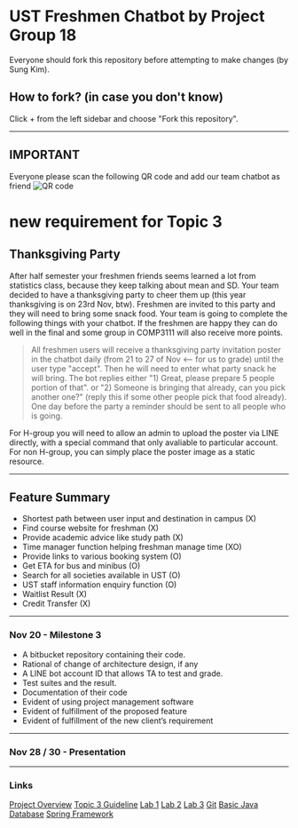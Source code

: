 # UST Freshmen Chatbot by Project Group 18

Everyone should fork this repository before attempting to make changes (by Sung Kim).

## How to fork? (in case you don't know)

Click + from the left sidebar and choose "Fork this repository".

---

## IMPORTANT

Everyone please scan the following QR code and add our team chatbot as friend
![QR code](https://qr-official.line.me/M/xMDv53tZAe.png)

# new requirement for Topic 3
## Thanksgiving Party

After half semester your freshmen friends seems learned a lot from statistics class, because they keep talking about mean and SD. Your team decided to have a thanksgiving party to cheer them up (this year thanksgiving is on 23rd Nov, btw). Freshmen are invited to this party and they will need to bring some snack food. Your team is going to complete the following things with your chatbot. If the freshmen are happy they can do well in the final and some group in COMP3111 will also receive more points.

> All freshmen users will receive a thanksgiving party invitation poster in the chatbot daily (from 21 to 27 of Nov <-- for us to grade) until the user type "accept". Then he will need to enter what party snack he will bring. The bot replies either "1) Great, please prepare 5 people portion of that". or "2) Someone is bringing that already, can you pick another one?" (reply this if some other people pick that food already). One day before the party a reminder should be sent to all people who is going.

For H-group you will need to allow an admin to upload the poster via LINE directly, with a special command that only avaliable to particular account. For non H-group, you can simply place the poster image as a static resource.

---
## Feature Summary
- Shortest path between user input and destination in campus  (X)
- Find course website for freshman 							  (X)
- Provide academic advice like study path					  (X)
- Time manager function	helping freshman manage time		  (XO)
- Provide links to various booking system					  (O)
- Get ETA for bus and minibus								  (O)
- Search for all societies available in UST					  (O)
- UST staff information enquiry function					  (O)
- Waitlist Result											  (X)
- Credit Transfer											  (X)
---
### Nov 20 - Milestone 3
- A bitbucket repository containing their code.
- Rational of change of architecture design, if any
- A LINE bot account ID that allows TA to test and grade.
- Test suites and the result.
- Documentation of their code
- Evident of using project management software
- Evident of fulfillment of the proposed feature
- Evident of fulfillment of the new client’s requirement
---
### Nov 28 / 30 - Presentation
---
### Links
[Project Overview](https://course.cse.ust.hk/comp3111/tutorial/project-slide-0920.pdf)
[Topic 3 Guideline](https://github.com/khwang0/2017F-COMP3111/blob/master/Project/topic%203/project%20guideline.md)
[Lab 1](https://github.com/khwang0/Line-chatbot-for-COMP3111/blob/master/lab1.md)
[Lab 2](https://github.com/khwang0/Line-chatbot-for-COMP3111/blob/master/lab2.md)
[Lab 3](https://github.com/khwang0/Line-chatbot-for-COMP3111/blob/master/lab2.md)
[Git](https://github.com/khwang0/Line-chatbot-for-COMP3111/blob/master/docs/tutorial/git.pdf)
[Basic Java](https://github.com/khwang0/Line-chatbot-for-COMP3111/blob/master/docs/tutorial/conversion_from_cpp_to_java.pdf)
[Database](https://github.com/khwang0/Line-chatbot-for-COMP3111/blob/master/docs/tutorial/simpleDBcommand.pdf)
[Spring Framework](https://github.com/khwang0/Line-chatbot-for-COMP3111/blob/master/docs/tutorial/spring.pdf)
